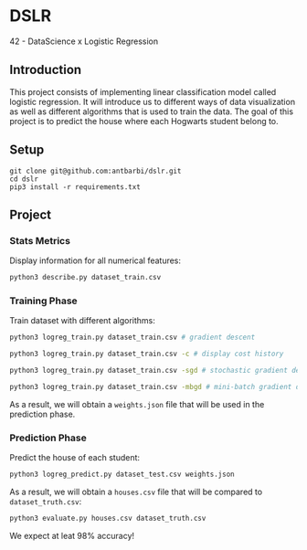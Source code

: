 # DSLR

42 - DataScience x Logistic Regression

## Introduction
This project consists of implementing linear classification model called logistic regression. It will introduce us to different ways of data visualization as well as different algorithms that is used to train the data. The goal of this project is to predict the house where each Hogwarts student belong to.

## Setup
```
git clone git@github.com:antbarbi/dslr.git
cd dslr
pip3 install -r requirements.txt
```

## Project

### Stats Metrics
Display information for all numerical features:
```bash
python3 describe.py dataset_train.csv
```

### Training Phase
Train dataset with different algorithms:
```bash
python3 logreg_train.py dataset_train.csv # gradient descent
```
```bash
python3 logreg_train.py dataset_train.csv -c # display cost history
```
```bash
python3 logreg_train.py dataset_train.csv -sgd # stochastic gradient descent
```
```bash
python3 logreg_train.py dataset_train.csv -mbgd # mini-batch gradient descent
```
As a result, we will obtain a `weights.json` file that will be used in the prediction phase.

### Prediction Phase
Predict the house of each student:
```bash
python3 logreg_predict.py dataset_test.csv weights.json
```

As a result, we will obtain a `houses.csv` file that will be compared to `dataset_truth.csv`:
```bash
python3 evaluate.py houses.csv dataset_truth.csv
```
We expect at leat 98% accuracy!